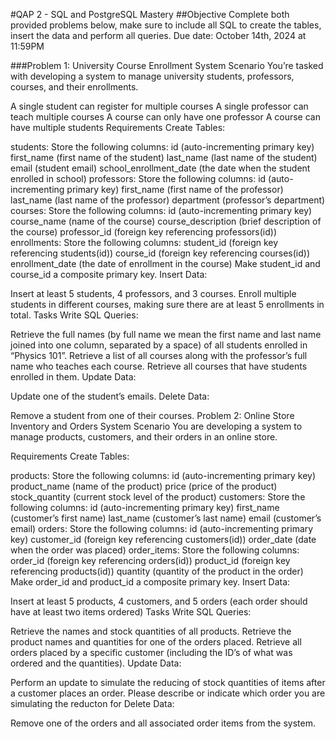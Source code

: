 #QAP 2 - SQL and PostgreSQL Mastery
##Objective 
Complete both provided problems below, make sure to include all SQL to create the tables, insert the data and perform all queries.
Due date: October 14th, 2024 at 11:59PM

###Problem 1: University Course Enrollment System 
Scenario 
You’re tasked with developing a system to manage university students, professors, courses, and their enrollments.

A single student can register for multiple courses
A single professor can teach multiple courses
A course can only have one professor
A course can have multiple students
Requirements 
Create Tables:

students: Store the following columns:
id (auto-incrementing primary key)
first_name (first name of the student)
last_name (last name of the student)
email (student email)
school_enrollment_date (the date when the student enrolled in school)
professors: Store the following columns:
id (auto-incrementing primary key)
first_name (first name of the professor)
last_name (last name of the professor)
department (professor’s department)
courses: Store the following columns:
id (auto-incrementing primary key)
course_name (name of the course)
course_description (brief description of the course)
professor_id (foreign key referencing professors(id))
enrollments: Store the following columns:
student_id (foreign key referencing students(id))
course_id (foreign key referencing courses(id))
enrollment_date (the date of enrollment in the course)
Make student_id and course_id a composite primary key.
Insert Data:

Insert at least 5 students, 4 professors, and 3 courses.
Enroll multiple students in different courses, making sure there are at least 5 enrollments in total.
Tasks 
Write SQL Queries:

Retrieve the full names (by full name we mean the first name and last name joined into one column, separated by a space) of all students enrolled in “Physics 101”.
Retrieve a list of all courses along with the professor’s full name who teaches each course.
Retrieve all courses that have students enrolled in them.
Update Data:

Update one of the student’s emails.
Delete Data:

Remove a student from one of their courses.
Problem 2: Online Store Inventory and Orders System 
Scenario 
You are developing a system to manage products, customers, and their orders in an online store.

Requirements 
Create Tables:

products: Store the following columns:
id (auto-incrementing primary key)
product_name (name of the product)
price (price of the product)
stock_quantity (current stock level of the product)
customers: Store the following columns:
id (auto-incrementing primary key)
first_name (customer’s first name)
last_name (customer’s last name)
email (customer’s email)
orders: Store the following columns:
id (auto-incrementing primary key)
customer_id (foreign key referencing customers(id))
order_date (date when the order was placed)
order_items: Store the following columns:
order_id (foreign key referencing orders(id))
product_id (foreign key referencing products(id))
quantity (quantity of the product in the order)
Make order_id and product_id a composite primary key.
Insert Data:

Insert at least 5 products, 4 customers, and 5 orders (each order should have at least two items ordered)
Tasks 
Write SQL Queries:

Retrieve the names and stock quantities of all products.
Retrieve the product names and quantities for one of the orders placed.
Retrieve all orders placed by a specific customer (including the ID’s of what was ordered and the quantities).
Update Data:

Perform an update to simulate the reducing of stock quantities of items after a customer places an order. Please describe or indicate which order you are simulating the reducton for
Delete Data:

Remove one of the orders and all associated order items from the system.
